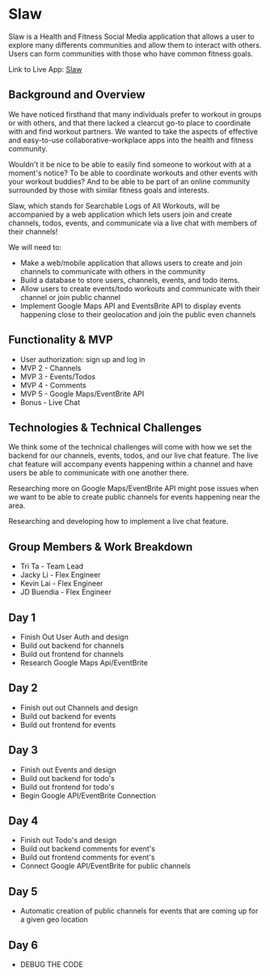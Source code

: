 # Slaw

Slaw is a Health and Fitness Social Media application that allows a user to explore many differents communities and allow them to interact with others. Users can form communities with those who have common fitness goals.

Link to Live App: [Slaw](https://slaw-app.herokuapp.com/)

## Background and Overview

We have noticed firsthand that many individuals prefer to workout in groups or with others, and that there lacked a clearcut go-to place to coordinate with and find workout partners. We wanted to take the aspects of effective and easy-to-use collaborative-workplace apps into the health and fitness community.

Wouldn't it be nice to be able to easily find someone to workout with at a moment's notice? To be able to coordinate workouts and other events with your workout buddies? And to be able to be part of an online community surrounded by those with similar fitness goals and interests.

Slaw, which stands for Searchable Logs of All Workouts, will be accompanied by a web application which lets users join and create channels, todos, events, and communicate via a live chat with members of their channels!

We will need to:
* Make a web/mobile application that allows users to create and join channels to communicate with others in the community
* Build a database to store users, channels, events, and todo items.
* Allow users to create events/todo workouts and communicate with their channel or join public channel
* Implement Google Maps API and EventsBrite API to display events happening close to their geolocation and join the public even channels

## Functionality & MVP

* User authorization: sign up and log in
* MVP 2 - Channels
* MVP 3 - Events/Todos
* MVP 4 - Comments
* MVP 5 - Google Maps/EventBrite API
* Bonus - Live Chat

## Technologies & Technical Challenges

We think some of the technical challenges will come with how we set the backend for our channels, events, todos, and our live chat feature. The live chat feature will accompany events happening within a channel and have users be able to communicate with one another there.

Researching more on Google Maps/EventBrite API might pose issues when we want to be able to create public channels for events happening near the area.

Researching and developing how to implement a live chat feature.

## Group Members & Work Breakdown
* Tri Ta - Team Lead
* Jacky Li - Flex Engineer
* Kevin Lai - Flex Engineer
* JD Buendia - Flex Engineer

## Day 1

* Finish Out User Auth and design
* Build out backend for channels
* Build out frontend for channels
* Research Google Maps Api/EventBrite

## Day 2

* Finish out out Channels and design
* Build out backend for events
* Build out frontend for events 

## Day 3

* Finish out Events and design
* Build out backend for todo's
* Build out frontend for todo's
* Begin Google API/EventBrite Connection

## Day 4

* Finish out Todo's and design
* Build out backend comments for event's
* Build out frontend comments for event's
* Connect Google API/EventBrite for public channels

## Day 5

* Automatic creation of public channels for events that are coming up for a given geo location

## Day 6

* DEBUG THE CODE 

